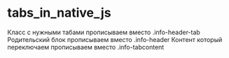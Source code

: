 # tabs_in_native_js

Класс с нужными табами прописываем вместо .info-header-tab
Родительский блок прописываем вместо .info-header
Контент который переключаем прописываем вместо .info-tabcontent
